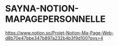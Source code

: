 # SAYNA-NOTION-MAPAGEPERSONNELLE
https://www.notion.so/Projet-Notion-Ma-Page-Web-d8b70e47bbe347b897a232b4b3f9d100?pvs=4
